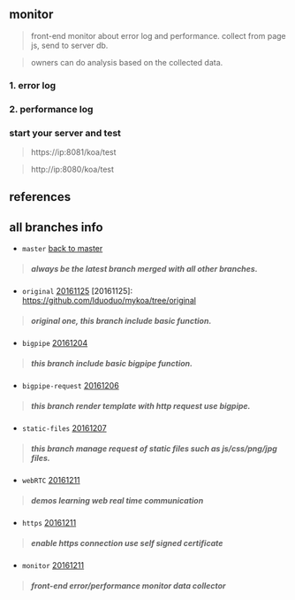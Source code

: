 ## monitor
> front-end monitor about error log and performance. collect from page js, send to server db.

> owners can do analysis based on the collected data.

### 1. error log

### 2. performance log

### start your server and test
> https://ip:8081/koa/test

> http://ip:8080/koa/test

## references

## all branches info

+ `master` [back to master](https://github.com/lduoduo/mykoa)
 > ##### always be the latest branch merged with all other branches.

+ `original` [20161125](https://github.com/lduoduo/mykoa/tree/original)
[20161125]: https://github.com/lduoduo/mykoa/tree/original
 > ##### original one, this branch include basic function.
 
+ `bigpipe` [20161204](https://github.com/lduoduo/mykoa/tree/bigpipe)
 > ##### this branch include basic bigpipe function.

+ `bigpipe-request` [20161206](https://github.com/lduoduo/mykoa/tree/bigpipe-request)
 > ##### this branch render template with http request use bigpipe.

+ `static-files` [20161207](https://github.com/lduoduo/mykoa/tree/static-files)
 > ##### this branch manage request of static files such as js/css/png/jpg files.

+ `webRTC` [20161211](https://github.com/lduoduo/mykoa/tree/webRTC)
 > ##### demos learning web real time communication

+ `https` [20161211](https://github.com/lduoduo/mykoa/tree/https)
 > ##### enable https connection use self signed certificate

+ `monitor` [20161211](https://github.com/lduoduo/mykoa/tree/monitor)
 > ##### front-end error/performance monitor data collector